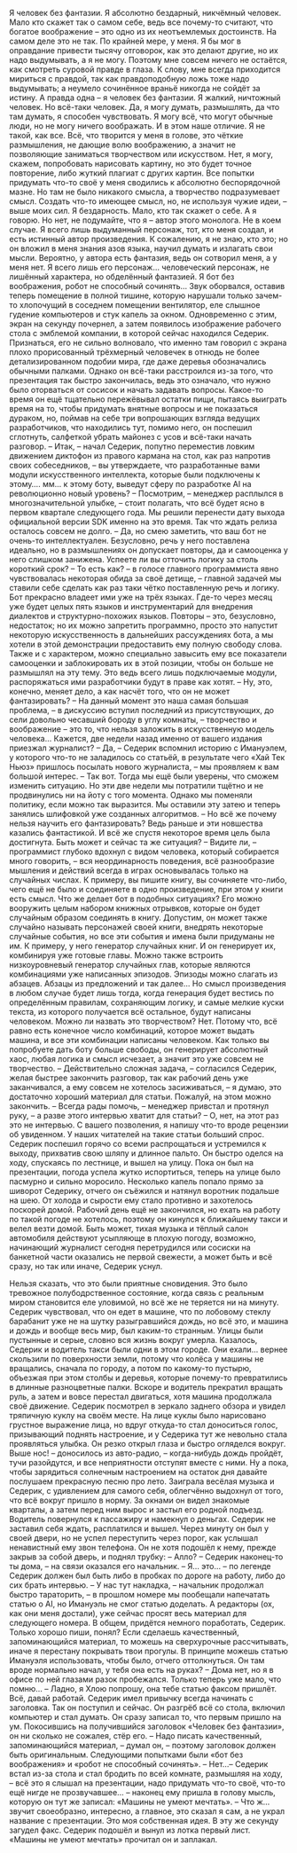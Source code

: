 Я человек без фантазии. Я абсолютно бездарный, никчёмный человек. Мало кто скажет так о самом себе, ведь все почему-то считают, что богатое воображение – это одно из их неотъемлемых достоинств. На самом деле это не так. По крайней мере, у меня. Я бы мог в оправдание привести тысячу отговорок, как это делают другие, но их надо выдумывать, а я не могу. Поэтому мне совсем ничего не остаётся, как смотреть суровой правде в глаза. К слову, мне всегда приходится мириться с правдой, так как правдоподобную ложь тоже надо выдумывать; а неумело сочинённое враньё никогда не сойдёт за истину. А правда одна – я человек без фантазии. Я жалкий, ничтожный человек. Но всё-таки человек. Да, я могу думать, размышлять, да что там думать, я способен чувствовать. Я могу всё, что могут обычные люди, но не могу ничего воображать. И в этом наше отличие. Я не такой, как все. Всё, что творится у меня в голове, это чёткие размышления, не дающие волю воображению, а значит не позволяющие заниматься творчеством или искусством. Нет, я могу, скажем, попробовать нарисовать картину, но это будет точное повторение, либо жуткий плагиат с других картин. Все попытки придумать что-то своё у меня сводились к абсолютно беспорядочной мазне. Но там не было никакого смысла, а творчество подразумевает смысл. Создать что-то имеющее смысл, но, не используя чужие идеи, – выше моих сил. Я бездарность. Мало, кто так скажет о себе. А я говорю. Но нет, не подумайте, что я – автор этого монолога. Не в коем случае. Я всего лишь выдуманный персонаж, тот, кто меня создал, и есть истинный автор произведения. К сожалению, я не знаю, кто это; но он вложил в меня знания азов языка, научил думать и излагать свои мысли. Вероятно, у автора есть фантазия, ведь он сотворил меня, а у меня нет. Я всего лишь его персонаж… человеческий персонаж, не лишённый характера, но обделённый фантазией. Я бот без воображения, робот не способный сочинять…
Звук оборвался, оставив теперь помещение в полной тишине, которую нарушали только зачем-то хлопочущий в соседнем помещении вентилятор, еле слышное гудение компьютеров и стук капель за окном. Одновременно с этим, экран на секунду почернел, а затем появилось изображение рабочего стола с эмблемой компании, в которой сейчас находился Седерик. Признаться, его не сильно волновало, что именно там говорил с экрана плохо прорисованный трёхмерный человечек в отнюдь не более детализированном подобии мира, где даже деревья обозначались обычными палками. Однако он всё-таки расстроился из-за того, что презентация так быстро закончилась, ведь это означало, что нужно было оторваться от сосисок и начать задавать вопросы. Какое-то время он ещё тщательно пережёвывал остатки пищи, пытаясь выиграть время на то, чтобы придумать внятные вопросы и не показаться дураком, но, поймав на себе три вопрошающих взгляда ведущих разработчиков, что находились тут, помимо него, он поспешил сглотнуть, салфеткой убрать майонез с усов и всё-таки начать разговор. 
– Итак, – начал Седерик, попутно переместив ловким движением диктофон из правого кармана на стол, как раз напротив своих собеседников, – вы утверждаете, что разработанные вами модули искусственного интеллекта, которые были подключены к этому…. мм… к этому боту, выведут сферу по разработке AI на революционно новый уровень? 
– Посмотрим, – менеджер расплылся в многозначительной улыбке, – стоит полагать, что всё будет ясно в первом квартале следующего года. Мы решили перенести дату выхода официальной версии SDK именно на это время. Так что ждать релиза осталось совсем не долго. 
– Да, но смею заметить, что ваш бот не очень-то интеллектуален. Безусловно, речь у него поставлена идеально, но в размышлениях он допускает повторы, да и самооценка у него слишком занижена. Успеете ли вы отточить логику за столь короткий срок? 
– То есть как? – в голосе главного программиста явно чувствовалась некоторая обида за своё детище, – главной задачей мы ставили себе сделать как раз таки чётко поставленную речь и логику. Бот прекрасно владеет ими уже на трёх языках. Где-то через месяц уже будет целых пять языков и инструментарий для внедрения диалектов и структурно-похожих языков. Повторы – это, безусловно, недостаток; но их можно запретить программно, просто это напустит некоторую искусственность в дальнейших рассуждениях бота, а мы хотели в этой демонстрации предоставить ему полную свободу слова. Также и с характером, можно специально завысить ему все показатели самооценки и заблокировать их в этой позиции, чтобы он больше не размышлял на эту тему. Это ведь всего лишь подключаемые модули, распоряжаться ими разработчики будут в праве как хотят. 
– Ну, это, конечно, меняет дело, а как насчёт того, что он не может фантазировать? 
– На данный момент это наша самая большая проблема, – в дискуссию вступил последний из присутствующих, до сели довольно чесавший бороду в углу комнаты, – творчество и воображение – это то, что нельзя заложить в искусственную модель человека… Кажется, две недели назад именно от вашего издания приезжал журналист? 
– Да, – Седерик вспомнил историю с Имануэлем, у которого что-то не заладилось со статьёй, в результате чего «Хай Тек Ньюз» пришлось посылать нового журналиста, – мы проявляем к вам большой интерес. 
– Так вот. Тогда мы ещё были уверены, что сможем изменить ситуацию. Но эти две недели мы потратили тщётно и не продвинулись ни на йоту с того момента. Однако мы поменяли политику, если можно так выразится. Мы оставили эту затею и теперь занялись шлифовкой уже созданных алгоритмов. 
– Но всё же почему нельзя научить его фантазировать? Ведь раньше и эти новшества казались фантастикой. И всё же спустя некоторое время цель была достигнута. Быть может и сейчас та же ситуация? 
– Видите ли, – программист глубоко вдохнул с видом человека, который собирается много говорить, – вся неординарность поведения, всё разнообразие мышления и действий всегда в играх основывалась только на случайных числах. К примеру, вы пишите книгу, вы сочиняете что-либо, чего ещё не было и соединяете в одно произведение, при этом у книги есть смысл. Что же делает бот в подобных ситуациях? Его можно вооружить целым набором книжных отрывков, которые он будет случайным образом соединять в книгу. Допустим, он может также случайно называть персонажей своей книги, внедрять некоторые случайные события, но все эти события и имена были придуманы не им. К примеру, у него генератор случайных книг. И он генерирует их, комбинируя уже готовые главы. Можно также встроить низкоуровневый генератор случайных глав, которые являются комбинациями уже написанных эпизодов. Эпизоды можно слагать из абзацев. Абзацы из предложений и так далее... Но смысл произведения в любом случае будет лишь тогда, когда генерация будет вестись по определённым правилам, сохраняющим логику, и самые мелкие куски текста, из которого получается всё остальное, будут написаны человеком. Можно ли назвать это творчеством? Нет. Потому что, всё равно есть конечное число комбинаций, которое может выдать машина, и все эти комбинации написаны человеком. Как только вы попробуете дать боту больше свободы, он генерирует абсолютный хаос, любая логика и смысл исчезает, а значит это уже совсем не творчество.
– Действительно сложная задача, – согласился Седерик, желая быстрее закончить разговор, так как рабочий день уже заканчивался, а ему совсем не хотелось засиживаться, – я думаю, это достаточно хороший материал для статьи. Пожалуй, на этом можно закончить. 
– Всегда рады помочь, – менеджер привстал и протянул руку, – а разве этого интервью хватит для статьи? 
– О, нет, на этот раз это не интервью. С вашего позволения, я напишу что-то вроде рецензии об увиденном. У наших читателей на такие статьи больший спрос. 
Седерик поспешил горячо со всеми распрощаться и устремился к выходу, прихватив свою шляпу и длинное пальто. Он быстро оделся на ходу, спускаясь по лестнице, и вышел на улицу. Пока он был на презентации, погода успела жутко испортиться, теперь на улице было пасмурно и сильно моросило. Несколько капель попало прямо за шиворот Седерику, отчего он съёжился и натянул воротник подальше на шею. От холода и сырости ему стало противно и захотелось поскорей домой. Рабочий день ещё не закончился, но ехать на работу по такой погоде не хотелось, поэтому он кинулся к ближайшему такси и велел везти домой. 
Быть может, тихая музыка и тёплый салон автомобиля действуют усыпляюще в плохую погоду, возможно, начинающий журналист сегодня перетрудился или сосиски на банкетной части оказались не первой свежести, а может быть и всё сразу, но так или иначе, Седерик уснул. 

Нельзя сказать, что это были приятные сновидения. Это было тревожное полубодрственное состояние, когда связь с реальным миром становится еле уловимой, но всё же не теряется ни на минуту. Седерик чувствовал, что он едет в машине, что по лобовому стеклу барабанит уже не на шутку разыгравшийся дождь, но всё это, и машина и дождь и вообще весь мир, был каким-то странным. Улицы были пустынные и серые, словно вся жизнь вокруг умерла. Казалось, Седерик и водитель такси были одни в этом городе. Они ехали… вернее скользили по поверхности земли, потому что колёса у машины не вращались, сначала по городу, а потом по какому-то пустырю, объезжая при этом столбы и деревья, которые почему-то превратились в длинные разноцветные палки. Вскоре и водитель прекратил вращать руль, а затем и вовсе перестал двигаться, хотя машина продолжала своё движение. Седерик посмотрел в зеркало заднего обзора и увидел тряпичную куклу на своём месте. На лице куклы было нарисовано грустное выражение лица, но вдруг откуда-то стал доноситься голос, призывающий поднять настроение, и у Седерика тут же невольно стала проявляться улыбка.
Он резко открыл глаза и быстро огляделся вокруг. 
Выше нос! – доносилось из авто-радио, – когда-нибудь дождь пройдёт, тучи разойдутся, и все неприятности отступят вместе с ними. Ну а пока, чтобы зарядиться солнечным настроением на остаток дня давайте послушаем прекрасную песню про лето. 
Заиграла весёлая музыка и Седерик, с удивлением для самого себя, облегчённо выдохнул от того, что всё вокруг пришло в норму. За окнами он видел знакомые кварталы, а затем перед ним вырос и застыл его родной подъезд. Водитель повернулся к пассажиру и намекнул о деньгах. Седерик не заставил себя ждать, расплатился и вышел. 
Через минуту он был у своей двери, но не успел переступить через порог, как услышал ненавистный ему звон телефона. Он не хотя подошёл к нему, прежде закрыв за собой дверь, и поднял трубку: 
– Алло? 
– Седерик наконец-то ты дома, – на связи оказался его начальник. 
– Я… это… – по легенде Седерик должен был быть либо в пробках по дороге на работу, либо до сих брать интервью. 
– У нас тут накладка, – начальник продолжал быстро тараторить, – в прошлом номере мы пообещали напечатать статью о AI, но Имануэль не смог статью доделать. А редакторы (ох, как они меня достали), уже сейчас просят весь материал для следующего номера. В общем, придётся немного поработать, Седерик. Только хорошо пиши, понял? Если сделаешь качественный, запоминающийся материал, то можешь на сверхурочные рассчитывать, иначе я перестану покрывать твои прогулы. В принципе можешь статью Имануэля использовать, чтобы было, отчего оттолкнуться. Он там вроде нормально начал, у тебя она есть на руках? 
– Дома нет, но я в офисе по ней глазами разок пробежался. Только теперь уже мало, что помню… 
– Ладно, я Хлою попрошу, она тебе статью факсом пришлёт. Всё, давай работай. 
Седерик имел привычку всегда начинать с заголовка. Так он поступил и сейчас. Он разгрёб всё со стола, включил компьютер и стал думать. Он сразу записал то, что первым пришло на ум. Покосившись на получившийся заголовок «Человек без фантазии», он ни сколько не сожалея, стёр его. 
– Надо писать качественный, запоминающийся материал, – думал он, – поэтому заголовок должен быть оригинальным. 
Следующими попытками были «бот без воображения» и «робот не способный сочинять». 
– Нет…– Седерик встал из-за стола и стал бродить по всей комнате, размышляя на ходу, – всё это я слышал на презентации, надо придумать что-то своё, что-то ещё нигде не прозвучавшее… – наконец ему пришла в голову мысль, которую он тут же записал: «Машины не умеют мечтать». 
– Что ж… звучит своеобразно, интересно, а главное, это сказал я сам, а не украл название с презентации. Это моя собственная идея. 
В эту же секунду загудел факс. Седерик подошёл и вынул из лотка первый лист. «Машины не умеют мечтать» прочитал он и заплакал.